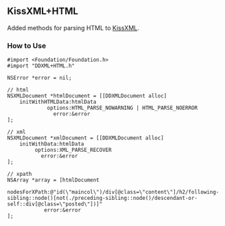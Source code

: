 ## KissXML+HTML
Added methods for parsing HTML to [KissXML](http://code.google.com/p/kissxml/ "KissXML").

### How to Use
    #import <Foundation/Foundation.h>
    #import "DDXML+HTML.h"

    NSError *error = nil;

    // html
    NSXMLDocument *htmlDocument = [[DDXMLDocument alloc]
        initWithHTMLData:htmlData
                 options:HTML_PARSE_NOWARNING | HTML_PARSE_NOERROR
                   error:&error
    ];

    // xml
    NSXMLDocument *xmlDocument = [[DDXMLDocument alloc]
        initWithData:htmlData
             options:XML_PARSE_RECOVER 
               error:&error
    ];

    // xpath
    NSArray *array = [htmlDocument
        nodesForXPath:@"id(\"maincol\")/div[@class=\"content\"]/h2/following-sibling::node()[not(./preceding-sibling::node()/descendant-or-self::div[@class=\"posted\"])]"
                error:&error
    ];

